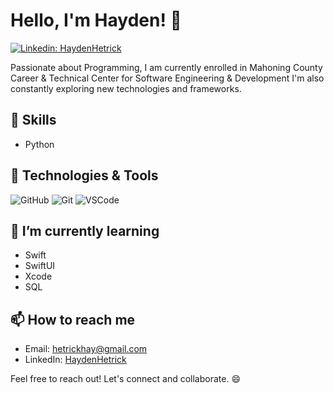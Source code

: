 # Hello, I'm Hayden! 👋

[![Linkedin: HaydenHetrick](https://img.shields.io/badge/-haydenhetrick-blue?style=flat-square&logo=Linkedin&logoColor=white&link=https://www.linkedin.com/in/haydenhetrick/)](https://www.linkedin.com/in/haydenhetrick/)

Passionate about Programming, I am currently enrolled in Mahoning County Career & Technical Center for Software Engineering & Development I'm also constantly exploring new technologies and frameworks.

## 🚀 Skills

- Python

## 🔧 Technologies & Tools

![GitHub](https://img.shields.io/badge/-GitHub-181717?style=flat-square&logo=github)
![Git](https://img.shields.io/badge/-Git-F05032?style=flat-square&logo=git&logoColor=white)
![VSCode](https://img.shields.io/badge/-VSCode-007ACC?style=flat-square&logo=visual-studio-code)

## 🌱 I’m currently learning

- Swift
- SwiftUI
- Xcode
- SQL

## 📫 How to reach me

- Email: hetrickhay@gmail.com
- LinkedIn: [HaydenHetrick](https://www.linkedin.com/in/haydenhetrick/)

Feel free to reach out! Let's connect and collaborate. 😄
